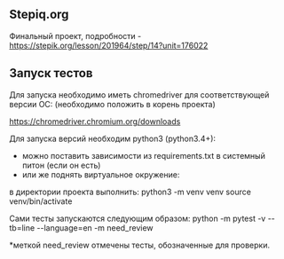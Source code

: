 ## Stepiq.org

Финальный проект, подробности - https://stepik.org/lesson/201964/step/14?unit=176022

## Запуск тестов

Для запуска необходимо иметь chromedriver для соответствующей версии ОС:
(необходимо положить в корень проекта)

https://chromedriver.chromium.org/downloads

Для запуска версий необходим python3 (python3.4+):
* можно поставить зависимости из requirements.txt в системный питон (если он есть)
* или же поднять виртуальное окружение:

в директории проекта выполнить:
python3 -m venv venv
source venv/bin/activate

Сами тесты запускаются следующим образом:
python -m pytest -v --tb=line --language=en -m need_review

*меткой need_review отмечены тесты, обозначенные для проверки.  